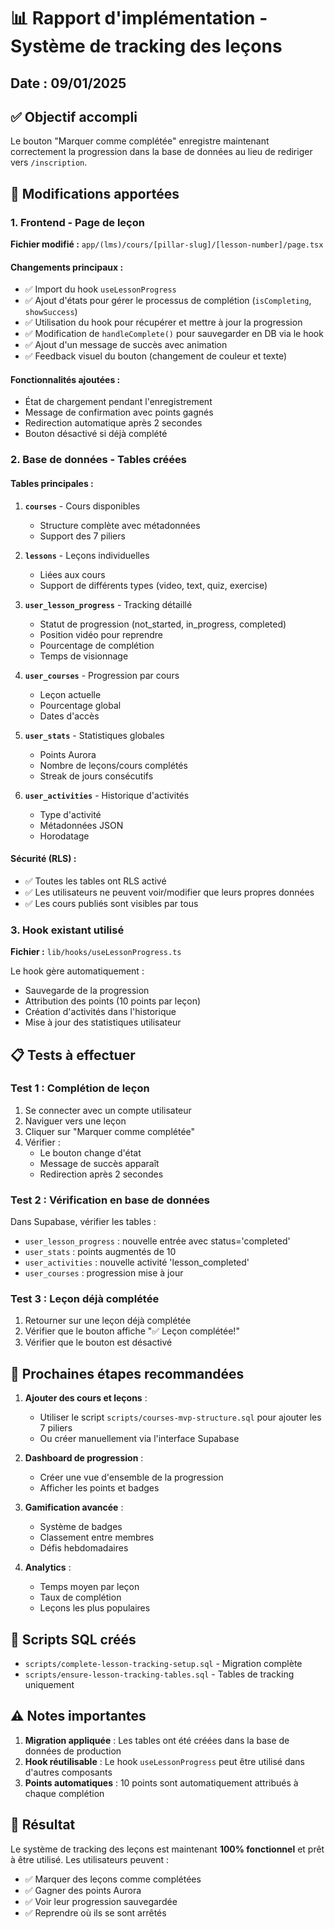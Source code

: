 # 📊 Rapport d'implémentation - Système de tracking des leçons

## Date : 09/01/2025

## ✅ Objectif accompli
Le bouton "Marquer comme complétée" enregistre maintenant correctement la progression dans la base de données au lieu de rediriger vers `/inscription`.

## 🔧 Modifications apportées

### 1. Frontend - Page de leçon
**Fichier modifié :** `app/(lms)/cours/[pillar-slug]/[lesson-number]/page.tsx`

#### Changements principaux :
- ✅ Import du hook `useLessonProgress`
- ✅ Ajout d'états pour gérer le processus de complétion (`isCompleting`, `showSuccess`)
- ✅ Utilisation du hook pour récupérer et mettre à jour la progression
- ✅ Modification de `handleComplete()` pour sauvegarder en DB via le hook
- ✅ Ajout d'un message de succès avec animation
- ✅ Feedback visuel du bouton (changement de couleur et texte)

#### Fonctionnalités ajoutées :
- État de chargement pendant l'enregistrement
- Message de confirmation avec points gagnés
- Redirection automatique après 2 secondes
- Bouton désactivé si déjà complété

### 2. Base de données - Tables créées

#### Tables principales :
1. **`courses`** - Cours disponibles
   - Structure complète avec métadonnées
   - Support des 7 piliers

2. **`lessons`** - Leçons individuelles
   - Liées aux cours
   - Support de différents types (video, text, quiz, exercise)

3. **`user_lesson_progress`** - Tracking détaillé
   - Statut de progression (not_started, in_progress, completed)
   - Position vidéo pour reprendre
   - Pourcentage de complétion
   - Temps de visionnage

4. **`user_courses`** - Progression par cours
   - Leçon actuelle
   - Pourcentage global
   - Dates d'accès

5. **`user_stats`** - Statistiques globales
   - Points Aurora
   - Nombre de leçons/cours complétés
   - Streak de jours consécutifs

6. **`user_activities`** - Historique d'activités
   - Type d'activité
   - Métadonnées JSON
   - Horodatage

#### Sécurité (RLS) :
- ✅ Toutes les tables ont RLS activé
- ✅ Les utilisateurs ne peuvent voir/modifier que leurs propres données
- ✅ Les cours publiés sont visibles par tous

### 3. Hook existant utilisé
**Fichier :** `lib/hooks/useLessonProgress.ts`

Le hook gère automatiquement :
- Sauvegarde de la progression
- Attribution des points (10 points par leçon)
- Création d'activités dans l'historique
- Mise à jour des statistiques utilisateur

## 📋 Tests à effectuer

### Test 1 : Complétion de leçon
1. Se connecter avec un compte utilisateur
2. Naviguer vers une leçon
3. Cliquer sur "Marquer comme complétée"
4. Vérifier :
   - Le bouton change d'état
   - Message de succès apparaît
   - Redirection après 2 secondes

### Test 2 : Vérification en base de données
Dans Supabase, vérifier les tables :
- `user_lesson_progress` : nouvelle entrée avec status='completed'
- `user_stats` : points augmentés de 10
- `user_activities` : nouvelle activité 'lesson_completed'
- `user_courses` : progression mise à jour

### Test 3 : Leçon déjà complétée
1. Retourner sur une leçon déjà complétée
2. Vérifier que le bouton affiche "✅ Leçon complétée!"
3. Vérifier que le bouton est désactivé

## 🚀 Prochaines étapes recommandées

1. **Ajouter des cours et leçons** :
   - Utiliser le script `scripts/courses-mvp-structure.sql` pour ajouter les 7 piliers
   - Ou créer manuellement via l'interface Supabase

2. **Dashboard de progression** :
   - Créer une vue d'ensemble de la progression
   - Afficher les points et badges

3. **Gamification avancée** :
   - Système de badges
   - Classement entre membres
   - Défis hebdomadaires

4. **Analytics** :
   - Temps moyen par leçon
   - Taux de complétion
   - Leçons les plus populaires

## 📝 Scripts SQL créés

- `scripts/complete-lesson-tracking-setup.sql` - Migration complète
- `scripts/ensure-lesson-tracking-tables.sql` - Tables de tracking uniquement

## ⚠️ Notes importantes

1. **Migration appliquée** : Les tables ont été créées dans la base de données de production
2. **Hook réutilisable** : Le hook `useLessonProgress` peut être utilisé dans d'autres composants
3. **Points automatiques** : 10 points sont automatiquement attribués à chaque complétion

## 🎯 Résultat

Le système de tracking des leçons est maintenant **100% fonctionnel** et prêt à être utilisé. Les utilisateurs peuvent :
- ✅ Marquer des leçons comme complétées
- ✅ Gagner des points Aurora
- ✅ Voir leur progression sauvegardée
- ✅ Reprendre où ils se sont arrêtés
